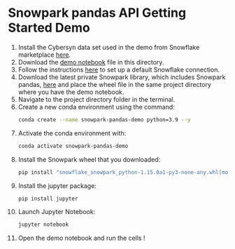 # Snowpark pandas API Getting Started Demo


1. Install the Cybersyn data set used in the demo from Snowflake marketplace [here](https://app.snowflake.com/marketplace/listing/GZTSZAS2KF7/cybersyn-inc-financial-economic-essentials).
1. Download the [demo notebook](demo.ipynb) file in this directory.
1. Follow the instructions [here](https://docs.snowflake.com/en/developer-guide/python-connector/python-connector-connect#setting-a-default-connection) to set up a default Snowflake connection.
1. Download the latest private Snowpark library, which includes Snowpark pandas, [here](https://drive.google.com/drive/folders/1n2ijLihBVe3KuryqverajnqH7fxih3TL) and place the wheel file in the same project directory where you have the demo notebook.
1. Navigate to the project directory folder in the terminal.
1. Create a new conda environment using the command:
    ```bash
    conda create --name snowpark-pandas-demo python=3.9 --y
    ```
1. Activate the conda environment with:
    ```bash
    conda activate snowpark-pandas-demo
    ```
1. Install the Snowpark wheel that you downloaded:
    ```bash
    pip install "snowflake_snowpark_python-1.15.0a1-py3-none-any.whl[modin]"
    ```
1. Install the jupyter package:
    ```bash
    pip install jupyter
    ```
1. Launch Jupyter Notebook:
    ```bash
    jupyter notebook
    ```
1. Open the demo notebook and run the cells !

